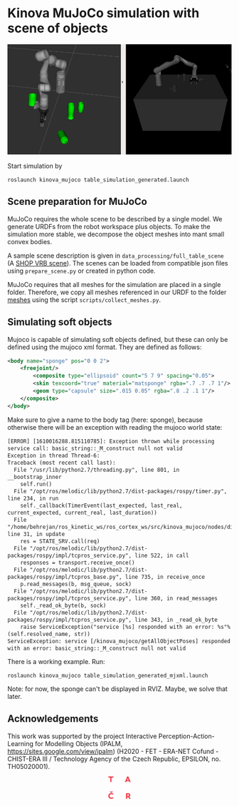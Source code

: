 
# Kinova MuJoCo simulation with scene of objects

![Image of Yaktocat](scripts/simstate.png)

Start simulation by 

```shell script
roslaunch kinova_mujoco table_simulation_generated.launch
```

## Scene preparation for MuJoCo

MuJoCo requires the whole scene to be described by a single model.
We generate URDFs from the robot workspace plus objects. To 
make the simulation more stable, we decompose the object meshes
into mant small convex bodies. 

A sample scene description is given in `data_processing/full_table_scene`
(A [SHOP VRB scene](https://michaal94.github.io/SHOP-VRB/)). 
The scenes can be loaded from compatible json files using `prepare_scene.py`
or created in python code. 

MuJoCo requires that all meshes for the simulation are placed in a single 
folder. Therefore, we copy all meshes referenced in our URDF to the folder 
[meshes](meshes) using the script `scripts/collect_meshes.py`.

## Simulating soft objects

Mujoco is capable of simulating soft objects defined, but these can only be defined using
the mujoco xml format. They are defined as follows:
```xml
<body name="sponge" pos="0 0 2">
    <freejoint/>
        <composite type="ellipsoid" count="5 7 9" spacing="0.05">
        <skin texcoord="true" material="matsponge" rgba=".7 .7 .7 1"/>
        <geom type="capsule" size=".015 0.05" rgba=".8 .2 .1 1"/>
    </composite>
</body>
```
Make sure to give a name to the body tag (here: sponge), because otherwise there will be an exception 
with reading the mujoco world state:
```shell script
[ERROR] [1610016288.815110785]: Exception thrown while processing service call: basic_string::_M_construct null not valid
Exception in thread Thread-6:
Traceback (most recent call last):
  File "/usr/lib/python2.7/threading.py", line 801, in __bootstrap_inner
    self.run()
  File "/opt/ros/melodic/lib/python2.7/dist-packages/rospy/timer.py", line 234, in run
    self._callback(TimerEvent(last_expected, last_real, current_expected, current_real, last_duration))
  File "/home/behrejan/ros_kinetic_ws/ros_cortex_ws/src/kinova_mujoco/nodes/displayObjectMarkers.py", line 31, in update
    res = STATE_SRV.call(req)
  File "/opt/ros/melodic/lib/python2.7/dist-packages/rospy/impl/tcpros_service.py", line 522, in call
    responses = transport.receive_once()
  File "/opt/ros/melodic/lib/python2.7/dist-packages/rospy/impl/tcpros_base.py", line 735, in receive_once
    p.read_messages(b, msg_queue, sock)
  File "/opt/ros/melodic/lib/python2.7/dist-packages/rospy/impl/tcpros_service.py", line 360, in read_messages
    self._read_ok_byte(b, sock)
  File "/opt/ros/melodic/lib/python2.7/dist-packages/rospy/impl/tcpros_service.py", line 343, in _read_ok_byte
    raise ServiceException("service [%s] responded with an error: %s"%(self.resolved_name, str))
ServiceException: service [/kinova_mujoco/getAllObjectPoses] responded with an error: basic_string::_M_construct null not valid
```
There is a working example. Run:
```shell script
roslaunch kinova_mujoco table_simulation_generated_mjxml.launch
```
Note: for now, the sponge can't be displayed in RVIZ. Maybe, we solve that later.


## Acknowledgements
This work was supported by the project Interactive Perception-Action-Learning for Modelling Objects (IPALM, https://sites.google.com/view/ipalm) (H2020 -  FET - ERA-NET Cofund - CHIST-ERA III / Technology Agency of the Czech Republic, EPSILON, no. TH05020001).  

<p align="middle">
 <img src="figs/tacr.png" width=10%>
</p>  
